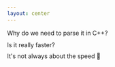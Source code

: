 ```yaml
---
layout: center
---
```


<p
    v-motion
    :initial="{ opacity: 0, y: 50 }"
    :click-1="{ opacity: 1, y: 0, transition: { duration: 600, ease: 'easeOut' } }"
    :click-2="{ opacity: 0, y: -100, transition: { duration: 400, ease: 'easeIn' } }"
    class="font-geist text-5xl font-bold"
>
    Why do we need to parse it in <span class="text-pink-400/90">C++</span>?
</p>

<p
    v-motion
    :initial="{ opacity: 0, y: 50 }"
    :click-2="{ opacity: 1, y: -50, transition: { duration: 600, ease: 'easeOut' } }"
    :click-3="{ opacity: 0, y: -100, transition: { duration: 400, ease: 'easeIn' } }"
    class="font-geist text-5xl font-bold"
    style="line-height: 0.9"
>
    Is it <span class="text-pink-400/90">really</span> faster?
</p>

<p
    v-motion
    :initial="{ opacity: 0, y: 50 }"
    :click-3="{ opacity: 1, y: -50, transition: { duration: 600, ease: 'easeOut' } }"
    :click-4="{ opacity: 0, y: -100, transition: { duration: 400, ease: 'easeIn' } }"
    class="font-geist text-5xl font-bold"
    style="line-height: 0.9"
>
    It's not always about the <span class="text-yellow-400/90">speed 💨</span>
</p>


<!-- Click triggers -->
<div v-click class="absolute inset-0 pointer-events-none"></div>
<div v-click class="absolute inset-0 pointer-events-none"></div>
<div v-click class="absolute inset-0 pointer-events-none"></div>